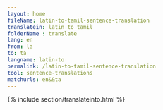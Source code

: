 ```yaml
---
layout: home
fileName: latin-to-tamil-sentence-translation
translatein: latin_to_tamil
folderName : translate
lang: en
from: la
to: ta
langname: latin-to
permalink: /latin-to-tamil-sentence-translation
tool: sentence-translations
matchurls: en&&ta
---
```

{% include section/translateinto.html %}
